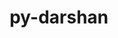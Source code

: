 ---
title: "py-darshan"
layout: cache
categories: [package, develop]
meta: {"compilers": ["gcc@=11.4.0", "gcc@=9.4.0", "oneapi@=2024.2.1"], "num_specs": 17, "num_specs_by_stack": {"e4s": 8, "e4s-oneapi": 8, "e4s-power": 1, "root": 17}, "oss": ["ubuntu20.04", "ubuntu22.04"], "platforms": ["linux"], "stacks": ["e4s", "e4s-oneapi", "e4s-power", "root"], "targets": ["ppc64le", "x86_64_v3"], "versions": ["3.4.6.0"]}
spec_details: [{"compiler": "gcc@=11.4.0", "hash": "5pd74qjyj2vpuagvkxgmdrgqdobxvbvc", "os": "ubuntu22.04", "platform": "linux", "size": "-", "stacks": ["e4s", "root"], "target": "x86_64_v3", "variants": ["build_system=python_pip"], "versions": ["3.4.6.0"]}, {"compiler": "gcc@=11.4.0", "hash": "65ggroh2xyj3vivzf4n4ptnju3pzpcwc", "os": "ubuntu22.04", "platform": "linux", "size": "-", "stacks": ["e4s", "root"], "target": "x86_64_v3", "variants": ["build_system=python_pip"], "versions": ["3.4.6.0"]}, {"compiler": "oneapi@=2024.2.1", "hash": "7kknv6dfg4ngmvocx3rijzoznbjfp7yj", "os": "ubuntu22.04", "platform": "linux", "size": "-", "stacks": ["e4s-oneapi", "root"], "target": "x86_64_v3", "variants": ["build_system=python_pip"], "versions": ["3.4.6.0"]}, {"compiler": "gcc@=11.4.0", "hash": "7npfsgt7vptxi764i65dk6gy52sa5omg", "os": "ubuntu22.04", "platform": "linux", "size": "-", "stacks": ["e4s", "root"], "target": "x86_64_v3", "variants": ["build_system=python_pip"], "versions": ["3.4.6.0"]}, {"compiler": "oneapi@=2024.2.1", "hash": "brhaezq456sbhkmm3v245rcbgxvpvphd", "os": "ubuntu22.04", "platform": "linux", "size": "-", "stacks": ["e4s-oneapi", "root"], "target": "x86_64_v3", "variants": ["build_system=python_pip"], "versions": ["3.4.6.0"]}, {"compiler": "oneapi@=2024.2.1", "hash": "c6po5v3l3jcnhtd4bclwd7kapmcllznz", "os": "ubuntu22.04", "platform": "linux", "size": "-", "stacks": ["e4s-oneapi", "root"], "target": "x86_64_v3", "variants": ["build_system=python_pip"], "versions": ["3.4.6.0"]}, {"compiler": "oneapi@=2024.2.1", "hash": "cshiqz4mz55osfr7rpu5negdi6cdryxj", "os": "ubuntu22.04", "platform": "linux", "size": "-", "stacks": ["e4s-oneapi", "root"], "target": "x86_64_v3", "variants": ["build_system=python_pip"], "versions": ["3.4.6.0"]}, {"compiler": "oneapi@=2024.2.1", "hash": "dnpcwnetcn7hjxnlezdb2o5dme4tzfbs", "os": "ubuntu22.04", "platform": "linux", "size": "-", "stacks": ["e4s-oneapi", "root"], "target": "x86_64_v3", "variants": ["build_system=python_pip"], "versions": ["3.4.6.0"]}, {"compiler": "oneapi@=2024.2.1", "hash": "drqgwi5byfwy3httrhpbhs4g56xuqjmt", "os": "ubuntu22.04", "platform": "linux", "size": "-", "stacks": ["e4s-oneapi", "root"], "target": "x86_64_v3", "variants": ["build_system=python_pip"], "versions": ["3.4.6.0"]}, {"compiler": "gcc@=11.4.0", "hash": "fp63bgrrj635v3ql5vzje7ukqu7hopne", "os": "ubuntu22.04", "platform": "linux", "size": "-", "stacks": ["e4s", "root"], "target": "x86_64_v3", "variants": ["build_system=python_pip"], "versions": ["3.4.6.0"]}, {"compiler": "gcc@=11.4.0", "hash": "fwibfdkn7x5uzrzx5obm6a64qbygfym5", "os": "ubuntu22.04", "platform": "linux", "size": "-", "stacks": ["e4s", "root"], "target": "x86_64_v3", "variants": ["build_system=python_pip"], "versions": ["3.4.6.0"]}, {"compiler": "gcc@=9.4.0", "hash": "fz6ioc7ingcwrgiikvooqikmjapquql3", "os": "ubuntu20.04", "platform": "linux", "size": "-", "stacks": ["e4s-power", "root"], "target": "ppc64le", "variants": ["build_system=python_pip"], "versions": ["3.4.6.0"]}, {"compiler": "gcc@=11.4.0", "hash": "hvubkjcgxbdyspebnipe7ylmolpauumh", "os": "ubuntu22.04", "platform": "linux", "size": "-", "stacks": ["e4s", "root"], "target": "x86_64_v3", "variants": ["build_system=python_pip"], "versions": ["3.4.6.0"]}, {"compiler": "oneapi@=2024.2.1", "hash": "p4x53x6q7gdrvumhk4fi4x5ylk7p32rr", "os": "ubuntu22.04", "platform": "linux", "size": "-", "stacks": ["e4s-oneapi", "root"], "target": "x86_64_v3", "variants": ["build_system=python_pip"], "versions": ["3.4.6.0"]}, {"compiler": "gcc@=11.4.0", "hash": "sdvjfy6dlpc4452hamxo62rtjapvopwv", "os": "ubuntu22.04", "platform": "linux", "size": "-", "stacks": ["e4s", "root"], "target": "x86_64_v3", "variants": ["build_system=python_pip"], "versions": ["3.4.6.0"]}, {"compiler": "oneapi@=2024.2.1", "hash": "ulcjbhsh6yn3dzte2cuefwrsdsqlz7pp", "os": "ubuntu22.04", "platform": "linux", "size": "-", "stacks": ["e4s-oneapi", "root"], "target": "x86_64_v3", "variants": ["build_system=python_pip"], "versions": ["3.4.6.0"]}, {"compiler": "gcc@=11.4.0", "hash": "vrzse2akoufjyqditdqum6dsomytilaq", "os": "ubuntu22.04", "platform": "linux", "size": "-", "stacks": ["e4s", "root"], "target": "x86_64_v3", "variants": ["build_system=python_pip"], "versions": ["3.4.6.0"]}]
---